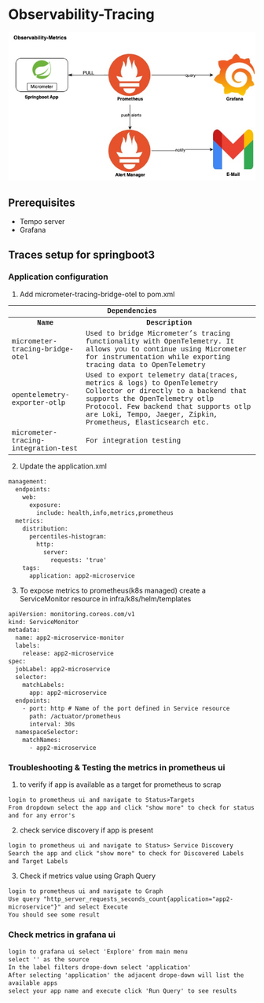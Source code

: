 # Observability-Tracing

![High Level arch diagram](./images/springboot_observablity-metrics.jpg "Observability-Tracing")

## Prerequisites

* Tempo server
* Grafana

## Traces setup for springboot3

### Application configuration

1. Add micrometer-tracing-bridge-otel to pom.xml

<table style='font-family:"Courier New", Courier, monospace; font-size:100%'>
    <tr>
        <th colspan="2">Dependencies</th>
    </tr>
    <tr>
        <th>Name</th>
        <th>Description</th>
    </tr>
    <tr>
        <td>micrometer-tracing-bridge-otel</td>
        <td>Used to bridge Micrometer’s tracing functionality with OpenTelemetry. It allows you to continue using Micrometer for instrumentation while exporting tracing data to OpenTelemetry</td>
    </tr>
    <tr>
        <td>opentelemetry-exporter-otlp</td>
        <td>Used to export telemetry data(traces, metrics & logs) to OpenTelemetry Collector or directly to a backend that supports the OpenTelemetry otlp Protocol.
         Few backend that supports otlp are Loki, Tempo, Jaeger, Zipkin, Prometheus, Elasticsearch etc.</td>
    </tr>
    <tr>
        <td>micrometer-tracing-integration-test</td>
        <td>For integration testing</td>
    </tr>
</table>

2. Update the application.xml

```
management:
  endpoints:
    web:
      exposure:
        include: health,info,metrics,prometheus
  metrics:
    distribution:
      percentiles-histogram:
        http:
          server:
            requests: 'true'
    tags:
      application: app2-microservice
```

3. To expose metrics to prometheus(k8s managed)
   create a ServiceMonitor resource in infra/k8s/helm/templates

```
apiVersion: monitoring.coreos.com/v1
kind: ServiceMonitor
metadata:
  name: app2-microservice-monitor
  labels:
    release: app2-microservice
spec:
  jobLabel: app2-microservice
  selector:
    matchLabels:
      app: app2-microservice
  endpoints:
    - port: http # Name of the port defined in Service resource
      path: /actuator/prometheus
      interval: 30s
  namespaceSelector:
    matchNames:
      - app2-microservice
```

### Troubleshooting & Testing the metrics in prometheus ui

1. to verify if app is available as a target for prometheus to scrap

```
login to prometheus ui and navigate to Status>Targets
From dropdown select the app and click "show more" to check for status and for any error's
```

2. check service discovery if app is present

```
login to prometheus ui and navigate to Status> Service Discovery
Search the app and click "show more" to check for Discovered Labels and Target Labels
```

3. Check if metrics value using Graph Query

```
login to prometheus ui and navigate to Graph
Use query "http_server_requests_seconds_count{application="app2-microservice"}" and select Execute
You should see some result
```

### Check metrics in grafana ui

```
login to grafana ui select 'Explore' from main menu
select '' as the source 
In the label filters drope-down select 'application' 
After selecting 'application' the adjacent drope-down will list the available apps
select your app name and execute click 'Run Query' to see results  
```

